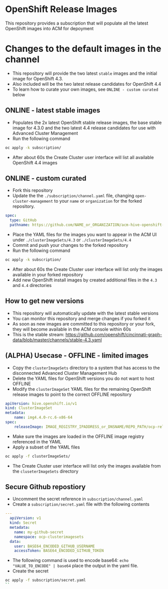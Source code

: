 # OpenShift Release Images
This repository provides a subscription that will populate all the latest OpenShift images into ACM for depoyment

# Changes to the default images in the channel
- This repository will provide the two latest `stable` images and the initial image for OpenShift 4.3.
- Also included will be the two latest release candidates for OpenShift 4.4
- To learn how to curate your own images, see `ONLINE - custom curated` below

## ONLINE - latest stable images
- Populates the 2x latest OpenShift stable release images, the base stable image for 4.3.0 and the two latest 4.4 release candidates for use with Advanced Cluster Management
- Run the following command
```bash
oc apply -k subscription/
```
- After about 60s the Create Cluster user interface will list all available OpenShift 4.4 images

## ONLINE - custom curated
- Fork this repository
- Update the the `./subscription/channel.yaml` file, changing `open-cluster-management` to your `name` or `organization` for the forked repository.
```yaml
spec:
  type: GitHub
  pathname: https://github.com/NAME_or_ORGANIZATION/acm-hive-openshift-versions.git
```
- Place the YAML files for the images you want to appear in the ACM UI under `./clusterImageSets/4.3` or `./clusterImageSets/4.4`
- Commit and push your changes to the forked repository
- Run the following command
```bash
oc apply -k subscription/
```
- After about 60s the Create Cluster user interface will list only the images available in  your forked repository
- Add new OpenShift install images by created additional files in the `4.3` and `4.4` directories

## How to get new versions
- This repository will automatically update with the latest stable versions
- You can monitor this repository and merge changes if you forked it
- As soon as new images are committed to this repository or your fork, they will become available in the ACM console within 60s
- This is the stable stream: https://github.com/openshift/cincinnati-graph-data/blob/master/channels/stable-4.3.yaml


## (ALPHA) Usecase - OFFLINE - limited images
- Copy the `clusterImageSets` directory to a system that has access to the disconnected Advanced Cluster Management Hub
- Delete the YAML files for OpenShift versions you do not want to host OFFLINE
- Modify the `clusterImageSet` YAML files for the remaining OpenShift release images to point to the correct OFFLINE repository
```yaml
apiVersion: hive.openshift.io/v1
kind: ClusterImageSet
metadata:
    name: img4.4.0-rc.6-x86-64
spec:
    releaseImage: IMAGE_REGISTRY_IPADDRESS_or_DNSNAME/REPO_PATH/ocp-release:4.4.0-rc.6-x86_64
```
- Make sure the images are loaded in the OFFLINE image registry referenced in the YAML
- Apply a subset of the YAML files
```bash
oc apply -f clusterImageSets/
```
- The Create Cluster user interface will list only the images available from the `cluseterImageSets` directory

## Secure Github repostiory
- Uncomment the secret reference in `subscription/channel.yaml`
- Create a `subscription/secret.yaml` file with the following contents
```yaml
---
  apiVersion: v1
  kind: Secret
  metadata:
    name: my-github-secret
    namespace: ocp-clusterimagesets
  data:
    user: BASE64_ENCODED_GITHUB_USERNAME
    accessToken: BASE64_ENCODED_GITHUB_TOKEN
```
- The following command is used to encode base64: `echo "VALUE_TO_ENCODE" | base64`  place the output in the yaml file.
- Create the secret
```bash
oc apply -f subscription/secret.yaml
``